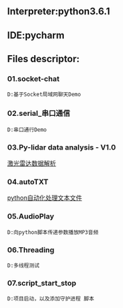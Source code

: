 ## Interpreter:python3.6.1
## IDE:pycharm

## Files descriptor:
### 01.socket-chat 
    D:基于Socket局域网聊天Demo

### 02.serial_串口通信 
    D:串口通行Demo

### 03.Py-lidar data analysis - V1.0 
  [激光雷达数据解析](https://blog.csdn.net/qq_21508727/article/details/79839195)

### 04.autoTXT 
  [python自动化处理文本文件](https://blog.csdn.net/qq_21508727/article/details/80357580) 

### 05.AudioPlay 
    D:向python脚本传递参数播放MP3音频

### 06.Threading 
    D:多线程测试

### 07.script_start_stop  
    D:项目启动，以及添加守护进程 脚本

